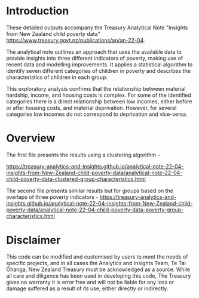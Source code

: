 # Introduction

These detailed outputs accompany the Treasury Analytical Note "Insights from New Zealand child poverty data" https://www.treasury.govt.nz/publications/an/an-22-04.

The analytical note outlines an approach that uses the available data to provide insights into three different indicators of poverty, making use of recent data and modelling improvements. It applies a statistical algorithm to identify seven different categories of children in poverty and describes the characteristics of children in each group.

This exploratory analysis confirms that the relationship between material hardship, income, and housing costs is complex. For some of the identified categories there is a direct relationship between low incomes, either before or after housing costs, and material deprivation. However, for several categories low incomes do not correspond to deprivation and vice-versa.

# Overview

The first file presents the results using a clustering algorithm - 

https://treasury-analytics-and-insights.github.io/analytical-note-22-04-insights-from-New-Zealand-child-poverty-data/analytical-note-22-04-child-poverty-data-clustered-group-characteristics.html

The second file presents similar results but for groups based on the overlaps of three poverty indicators - 
https://treasury-analytics-and-insights.github.io/analytical-note-22-04-insights-from-New-Zealand-child-poverty-data/analytical-note-22-04-child-poverty-data-poverty-group-characteristics.html

# Disclaimer

This code can be modified and customised by users to meet the needs of specific projects, and in all cases the Analytics and Insights Team, Te Tai Ōhanga, New Zealand Treasury must be acknowledged as a source. While all care and diligence has been used in developing this code, The Treasury gives no warranty it is error free and will not be liable for any loss or damage suffered as a result of its use, either directly or indirectly.
